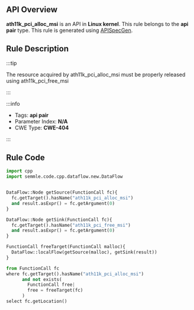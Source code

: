 ---
---


## API Overview
**ath11k_pci_alloc_msi** is an API in **Linux kernel**. This rule belongs to the **api pair** type. This rule is generated using [APISpecGen](../../tools/APISpecGen).
## Rule Description

:::tip

The resource acquired by ath11k_pci_alloc_msi must be properly released using ath11k_pci_free_msi

:::

:::info

- Tags: **api pair**
- Parameter Index: **N/A**
- CWE Type: **CWE-404**

:::

## Rule Code
```python
import cpp
import semmle.code.cpp.dataflow.new.DataFlow


DataFlow::Node getSource(FunctionCall fc){
  fc.getTarget().hasName("ath11k_pci_alloc_msi")
  and result.asExpr() = fc.getArgument(0)
}

DataFlow::Node getSink(FunctionCall fc){
  fc.getTarget().hasName("ath11k_pci_free_msi")
  and result.asExpr() = fc.getArgument(0)
}

FunctionCall freeTarget(FunctionCall malloc){
  DataFlow::localFlow(getSource(malloc), getSink(result))
}

from FunctionCall fc
where fc.getTarget().hasName("ath11k_pci_alloc_msi")
      and not exists(
        FunctionCall free| 
        free = freeTarget(fc)
      )
select fc.getLocation()

    
```